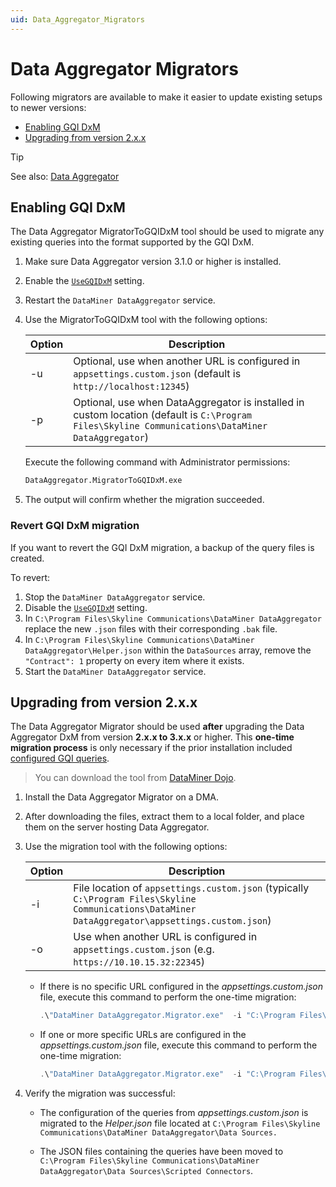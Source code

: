 ```yaml
---
uid: Data_Aggregator_Migrators
---
```


# Data Aggregator Migrators

Following migrators are available to make it easier to update existing setups to newer versions:

* [Enabling GQI DxM](#enabling-gqi-dxm)
* [Upgrading from version 2.x.x](#upgrading-from-version-2xx)

> [!TIP]
> See also: [Data Aggregator](xref:Data_Aggregator_DxM)

## Enabling GQI DxM

The Data Aggregator MigratorToGQIDxM tool should be used to migrate any existing queries into the format supported by the GQI DxM.

1. Make sure Data Aggregator version 3.1.0 or higher is installed.

1. Enable the [`UseGQIDxM`](xref:Data_Aggregator_settings#gqi-dxm) setting.

1. Restart the `DataMiner DataAggregator` service.

1. Use the MigratorToGQIDxM tool with the following options:

    | Option | Description |
    |--|--|
    | -u | Optional, use when another URL is configured in `appsettings.custom.json` (default is `http://localhost:12345`) |
    | -p | Optional, use when DataAggregator is installed in custom location (default is `C:\Program Files\Skyline Communications\DataMiner DataAggregator`) |

    Execute the following command with Administrator permissions:

    ```bat
    DataAggregator.MigratorToGQIDxM.exe
    ```

1. The output will confirm whether the migration succeeded.

### Revert GQI DxM migration

If you want to revert the GQI DxM migration, a backup of the query files is created.

To revert:

1. Stop the `DataMiner DataAggregator` service.
1. Disable the [`UseGQIDxM`](xref:Data_Aggregator_settings#gqi-dxm) setting.
1. In `C:\Program Files\Skyline Communications\DataMiner DataAggregator` replace the new `.json` files with their corresponding `.bak` file.
1. In `C:\Program Files\Skyline Communications\DataMiner DataAggregator\Helper.json` within the `DataSources` array, remove the `"Contract": 1` property on every item where it exists.
1. Start the `DataMiner DataAggregator` service.

## Upgrading from version 2.x.x

The Data Aggregator Migrator should be used **after** upgrading the Data Aggregator DxM from version **2.x.x to 3.x.x** or higher. This **one-time migration process** is only necessary if the prior installation included [configured GQI queries](xref:Data_Aggregator_queries).

> You can download the tool from [DataMiner Dojo](https://community.dataminer.services/download/data-aggregator-migrator/).

1. Install the Data Aggregator Migrator on a DMA.

1. After downloading the files, extract them to a local folder, and place them on the server hosting Data Aggregator.

1. Use the migration tool with the following options:

   | Option | Description |
   |--|--|
   | -i | File location of `appsettings.custom.json` (typically `C:\Program Files\Skyline Communications\DataMiner DataAggregator\appsettings.custom.json`) |
   | -o | Use when another URL is configured in `appsettings.custom.json` (e.g. `https://10.10.15.32:22345`) |

   - If there is no specific URL configured in the *appsettings.custom.json* file, execute this command to perform the one-time migration:

     ```powershell
     .\"DataMiner DataAggregator.Migrator.exe"  -i "C:\Program Files\Skyline Communications\DataMiner DataAggregator\appsettings.custom.json" 
     ```

   - If one or more specific URLs are configured in the *appsettings.custom.json* file, execute this command to perform the one-time migration:

     ```powershell
     .\"DataMiner DataAggregator.Migrator.exe"  -i "C:\Program Files\Skyline Communications\DataMiner DataAggregator\appsettings.custom.json" -o "https://10.10.15.32:22345/api/" 
     ```

1. Verify the migration was successful:

   - The configuration of the queries from *appsettings.custom.json* is migrated to the *Helper.json* file  located at `C:\Program Files\Skyline Communications\DataMiner DataAggregator\Data Sources.`

   - The JSON files containing the queries have been moved to `C:\Program Files\Skyline Communications\DataMiner DataAggregator\Data Sources\Scripted Connectors`.

